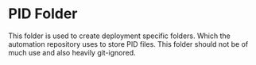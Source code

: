 PID Folder
==========

This folder is used to create deployment specific folders.
Which the automation repository uses to store PID files.
This folder should not be of much use and also heavily git-ignored.
